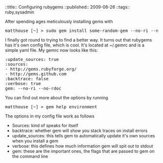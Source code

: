 ::title::       Configuring rubygems
::published::   2009-08-26
::tags::        ruby,sysadmin

After spending ages meticulously installing gems with 

<pre class="brush: bash">
matthouse [~] > sudo gem install some-random-gem --no-ri --no-rdoc
</pre>

I finally got round to trying to find a better way. It turns out that rubygems has it's own config file, which is cool. It's located at ~/.gemrc and is a simple yaml file. My gemrc now looks like this:

<pre class="brush: ruby">
:update_sources: true
:sources: 
- http://gems.rubyforge.org/
- http://gems.github.com
:backtrace: false
:verbose: true
gem: --no-ri --no-rdoc
</pre>

You can find out more about the options by running

<pre class="brush: bash">
matthouse [~] > gem help environment
</pre>

The options in my config file work as follows

* Sources: kind of speaks for itself
* backtrace: whether gem will show you stack traces on install errors
* update_sources: this tells gem to automatically update it's own sources when you install a gem
* verbose: this defines how much information gem will spit out to stdout
* gem: these are the important ones, the flags that are passed to gem on the command line
